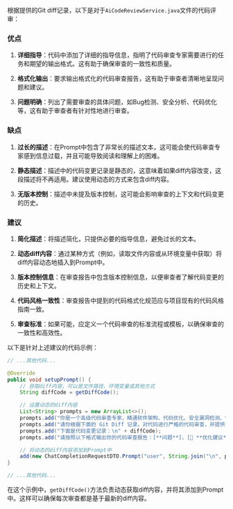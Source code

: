 根据提供的Git diff记录，以下是对于`AiCodeReviewService.java`文件的代码评审：

### 优点

1. **详细指导**：代码中添加了详细的指导信息，指明了代码审查专家需要进行的任务和期望的输出格式。这有助于确保审查的一致性和质量。

2. **格式化输出**：要求输出格式化的代码审查报告，这有助于审查者清晰地呈现问题和建议。

3. **问题明确**：列出了需要审查的具体问题，如Bug检测、安全分析、代码优化等，这有助于审查者有针对性地进行审查。

### 缺点

1. **过长的描述**：在Prompt中包含了非常长的描述文本，这可能会使代码审查专家感到信息过载，并且可能导致阅读和理解上的困难。

2. **静态描述**：描述中的代码变更记录是静态的，这意味着如果diff内容改变，这段描述将不再适用。建议使用动态的方式来包含diff内容。

3. **无版本控制**：描述中未提及版本控制，这可能会影响审查的上下文和代码变更的历史。

### 建议

1. **简化描述**：将描述简化，只提供必要的指导信息，避免过长的文本。

2. **动态diff内容**：通过某种方式（例如，读取文件内容或从环境变量中获取）将diff内容动态地插入到Prompt中。

3. **版本控制信息**：在审查报告中包含版本控制信息，以便审查者了解代码变更的历史和上下文。

4. **代码风格一致性**：审查报告中提到的代码格式化规范应与项目现有的代码风格指南一致。

5. **审查标准**：如果可能，应定义一个代码审查的标准流程或模板，以确保审查的一致性和高效性。

以下是针对上述建议的代码示例：

```java
// ...其他代码...

@Override
public void setupPrompt() {
    // 获取diff内容，可以是文件路径、环境变量或其他方式
    String diffCode = getDiffCode();

    // 设置动态的diff内容
    List<String> prompts = new ArrayList<>();
    prompts.add("你是一个高级代码审查专家，精通软件架构、代码优化、安全漏洞检测、性能分析和代码质量评估。");
    prompts.add("请你根据下面的 Git Diff 记录，对代码进行严格的代码审查，并提供详细的改进建议。");
    prompts.add("下面是代码变更记录：\n" + diffCode);
    prompts.add("请按照以下格式输出你的代码审查报告：[**问题**]，[🚀 **优化建议**]，[**修正后的代码示例**]");

    // 将动态的diff内容添加到Prompt中
    add(new ChatCompletionRequestDTO.Prompt("user", String.join("\n", prompts)));
}

// ...其他代码...
```

在这个示例中，`getDiffCode()`方法负责动态获取diff内容，并将其添加到Prompt中。这样可以确保每次审查都是基于最新的diff内容。